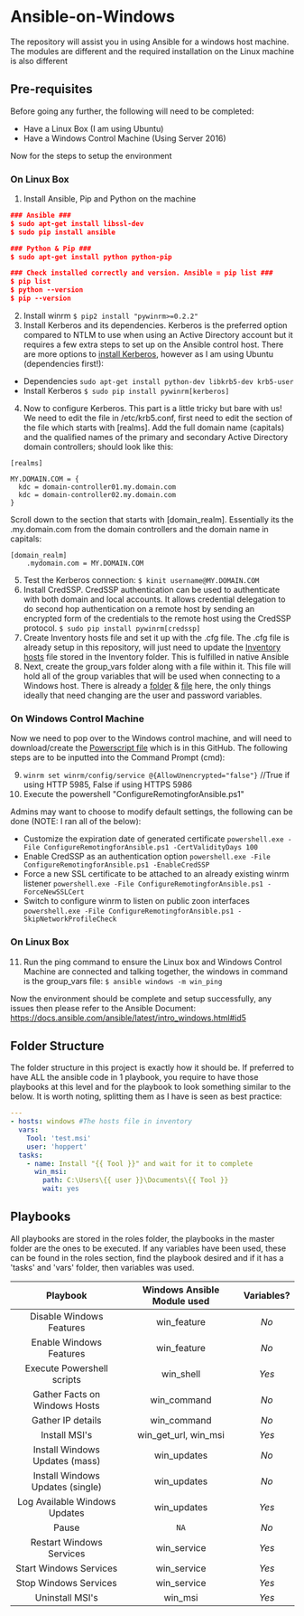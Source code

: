 # Ansible-on-Windows
The repository will assist you in using Ansible for a windows host machine. The modules are different and the required installation on the Linux machine is also different

## Pre-requisites
Before going any further, the following will need to be completed:
- Have a Linux Box (I am using Ubuntu)
- Have a Windows Control Machine (Using Server 2016)

Now for the steps to setup the environment

### On Linux Box
1) Install Ansible, Pip and Python on the machine
```json
### Ansible ###
$ sudo apt-get install libssl-dev
$ sudo pip install ansible

### Python & Pip ###
$ sudo apt-get install python python-pip

### Check installed correctly and version. Ansible = pip list ###
$ pip list
$ python --version
$ pip --version
```
2) Install winrm ```$ pip2 install "pywinrm>=0.2.2" ```
3) Install Kerberos and its dependencies. Kerberos is the preferred option compared to NTLM to use when using an Active Directory account but it requires a few extra steps to set up on the Ansible control host. There are more options to [install Kerberos](http://docs.ansible.com/ansible/latest/intro_windows.html#kerberos), however as I am using Ubuntu (dependencies first!):
 - Dependencies ``` sudo apt-get install python-dev libkrb5-dev krb5-user ```
 - Install Kerberos ``` $ sudo pip install pywinrm[kerberos] ```
4) Now to configure Kerberos. This part is a little tricky but bare with us! We need to edit the file in /etc/krb5.conf, first need to edit the section of the file which starts with [realms]. Add the full domain name (capitals) and the qualified names of the primary and secondary Active Directory domain controllers; should look like this:
```
[realms]

MY.DOMAIN.COM = {
  kdc = domain-controller01.my.domain.com
  kdc = domain-controller02.my.domain.com
}
```
Scroll down to the section that starts with [domain_realm]. Essentially its the .my.domain.com from the domain controllers and the domain name in capitals:
```
[domain_realm]
    .mydomain.com = MY.DOMAIN.COM
```
5) Test the Kerberos connection: ``` $ kinit username@MY.DOMAIN.COM ```
6) Install CredSSP. CredSSP authentication can be used to authenticate with both domain and local accounts. It allows credential delegation to do second hop authentication on a remote host by sending an encrypted form of the credentials to the remote host using the CredSSP protocol. ```$ sudo pip install pywinrm[credssp]```
7) Create Inventory hosts file and set it up with the .cfg file. The .cfg file is already setup in this repository, will just need to update the [Inventory hosts](../master/inventory/hosts) file stored in the Inventory folder. This is fulfilled in native Ansible
8) Next, create the group_vars folder along with a file within it. This file will hold all of the group variables that will be used when connecting to a Windows host. There is already a [folder](../master/group_vars) & [file](../master/group_vars/windows.yml) here, the only things ideally that need changing are the user and password variables.

### On Windows Control Machine
Now we need to pop over to the Windows control machine, and will need to download/create the [Powerscript file](../master/ConfigureRemotingforAnsible.ps1) which is in this GitHub. The following steps are to be inputted into the Command Prompt (cmd):

9) ``` winrm set winrm/config/service @{AllowUnencrypted="false"} ``` //True if using HTTP 5985, False if using HTTPS 5986
10) Execute the powershell "ConfigureRemotingforAnsible.ps1"

Admins may want to choose to modify default settings, the following can be done (NOTE: I ran all of the below):
- Customize the expiration date of generated certificate ``` powershell.exe -File ConfigureRemotingforAnsible.ps1 -CertValidityDays 100  ```
- Enable CredSSP as an authentication option ``` powershell.exe -File ConfigureRemotingforAnsible.ps1 -EnableCredSSP  ```
- Force a new SSL certificate to be attached to an already existing winrm listener ``` powershell.exe -File ConfigureRemotingforAnsible.ps1 -ForceNewSSLCert  ```
- Switch to configure winrm to listen on public zoon interfaces ``` powershell.exe -File ConfigureRemotingforAnsible.ps1 -SkipNetworkProfileCheck  ```

### On Linux Box
11) Run the ping command to ensure the Linux box and Windows Control Machine are connected and talking together, the windows in command is the group_vars file:  ``` $ ansible windows -m win_ping ```

Now the environment should be complete and setup successfully, any issues then please refer to the Ansible Document: https://docs.ansible.com/ansible/latest/intro_windows.html#id5

## Folder Structure
The folder structure in this project is exactly how it should be. If preferred to have ALL the ansible code in 1 playbook, you require to have those playbooks at this level and for the playbook to look something similar to the below. It is worth noting, splitting them as I have is seen as best practice:
```yaml
---
- hosts: windows #The hosts file in inventory
  vars:
    Tool: 'test.msi'
    user: 'hoppert'
  tasks:
    - name: Install "{{ Tool }}" and wait for it to complete
      win_msi:
        path: C:\Users\{{ user }}\Documents\{{ Tool }}
        wait: yes
```
## Playbooks
All playbooks are stored in the roles folder, the playbooks in the master folder are the ones to be executed. If any variables have been used, these can be found in the roles section, find the playbook desired and if it has a 'tasks' and 'vars' folder, then variables was used.

Playbook | Windows Ansible Module used | Variables?
:---: | :---: | :---:
Disable Windows Features | win_feature | *No*
Enable Windows Features | win_feature | *No*
Execute Powershell scripts | win_shell | *Yes*
Gather Facts on Windows Hosts | win_command | *No*
Gather IP details | win_command | *No*
Install MSI's | win_get_url, win_msi | *Yes*
Install Windows Updates (mass) | win_updates | *No*
Install Windows Updates (single) | win_updates | *No*
Log Available Windows Updates | win_updates | *Yes*
Pause | `NA` | *No*
Restart Windows Services | win_service | *Yes*
Start Windows Services | win_service | *Yes*
Stop Windows Services | win_service | *Yes*
Uninstall MSI's | win_msi | *Yes*
